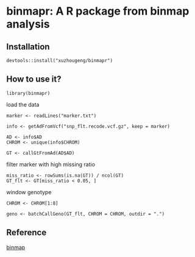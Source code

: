 # binmapr: A R package from binmap analysis

## Installation

```
devtools::install("xuzhougeng/binmapr")
```

## How to use it?

```
library(binmapr)
```

load the data

```
marker <- readLines("marker.txt")

info <- getAdFromVcf("snp_flt.recode.vcf.gz", keep = marker)

AD <- info$AD
CHROM <- unique(info$CHROM)

GT <- callGtFromAd(AD$AD)
```

filter marker with high missing ratio

```
miss_ratio <- rowSums(is.na(GT)) / ncol(GT)
GT_flt <- GT[miss_ratio < 0.05, ]
```

window genotype 

```
CHROM <- CHROM[1:8]

geno <- batchCallGeno(GT_flt, CHROM = CHROM, outdir = ".")
```

## Reference

[binmap](https://mp.weixin.qq.com/s/x6zRylSiPn0LmNtmEGbdAA)

